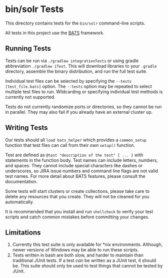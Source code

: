 <!--
    Licensed to the Apache Software Foundation (ASF) under one or more
    contributor license agreements.  See the NOTICE file distributed with
    this work for additional information regarding copyright ownership.
    The ASF licenses this file to You under the Apache License, Version 2.0
    the "License"); you may not use this file except in compliance with
    the License.  You may obtain a copy of the License at

        http://www.apache.org/licenses/LICENSE-2.0

    Unless required by applicable law or agreed to in writing, software
    distributed under the License is distributed on an "AS IS" BASIS,
    WITHOUT WARRANTIES OR CONDITIONS OF ANY KIND, either express or implied.
    See the License for the specific language governing permissions and
    limitations under the License.
 -->

# bin/solr Tests

This directory contains tests for the `bin/solr` command-line scripts.

All tests in this project use the [BATS](https://bats-core.readthedocs.io/en/stable/index.html) framework.

## Running Tests

Tests can be run via `./gradlew integrationTests` or using gradle abbreviation `./gradlew iTest`.
 This will download libraries to your `.gradle` directory, assemble the binary distribution,
 and run the full test suite.

Individual test files can be selected by specifying the `--tests [test_file.bats]` option.
 The `--tests` option may be repeated to select multiple test files to run.
 Wildcarding or specifying individual test methods is currently not supported.

Tests do not currently randomize ports or directories, so they cannot be run
 in parallel. They may also fail if you already have an external cluster up.

## Writing Tests

Our tests should all `load bats_helper` which provides a `common_setup`
function that test files can call from their own `setup()` function.

Test are defined as `@test "description of the test" { ... }`
 with statements in the function body. Test names can include
 letters, numbers, and spaces. They cannot include special
 characters like dashes or underscores, so JIRA issue numbers
 and command line flags are not valid test names. For more detail
 about BATS features, please consult the documentation.

Some tests will start clusters or create collections,
 please take care to delete any resources that you create.
 They will not be cleaned for you automatically.

It is recommended that you install and run `shellcheck` to verify your test scripts and catch common mistakes before committing your changes.

## Limitations

1. Currently this test suite is only available for \*nix environments. Although, newer
   versions of Windows may be able to run these scripts.
2. Tests written in bash are both slow, and harder to maintain than traditional
   JUnit tests.  If a test _can_ be written as a JUnit test, it should be.  This
   suite should only be used to test things that cannot be tested by JUnit.
